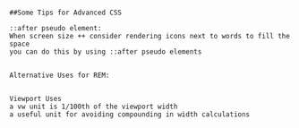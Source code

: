 
```

##Some Tips for Advanced CSS

``` 
    ::after pseudo element:
    When screen size ++ consider rendering icons next to words to fill the space
    you can do this by using ::after pseudo elements
```

```
    Alternative Uses for REM:
       
```

```
    Viewport Uses
    a vw unit is 1/100th of the viewport width
    a useful unit for avoiding compounding in width calculations
```
